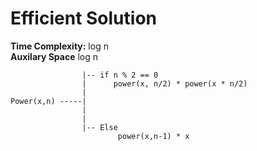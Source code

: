 # Efficient Solution

**Time Complexity:** log n <br/>
**Auxilary Space** log n

```
                |-- if n % 2 == 0
                |      power(x, n/2) * power(x * n/2)
                |
Power(x,n) -----|
                |
                |
                |-- Else
                        power(x,n-1) * x
```